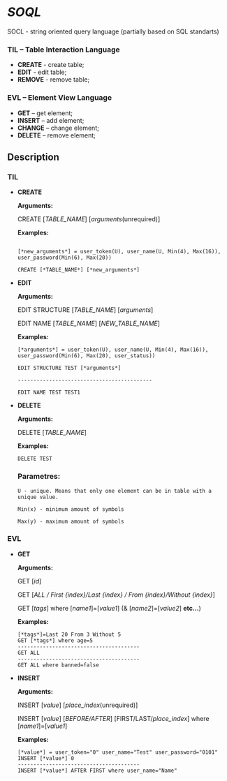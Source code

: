 # *SOQL*
SOCL - string oriented query language (partially based on SQL standarts)

### TIL – Table Interaction Language
* **CREATE** - create table;
* **EDIT** - edit table;
* **REMOVE** - remove table;
### EVL – Element View Language
* **GET** – get element;
* **INSERT** – add element;
* **CHANGE** – change element;
* **DELETE** – remove element;

## Description
### TIL

* **CREATE** 

  **Arguments:**
  
    CREATE [*TABLE_NAME*] [*arguments*(unrequired)]
  
  **Examples:**
  
    ```[*TABLE_NAME*] = TEST
  
    [*new_arguments*] = user_token(U), user_name(U, Min(4), Max(16)), user_password(Min(6), Max(20))
  
    CREATE [*TABLE_NAME*] [*new_arguments*]
    ```
    
* **EDIT**

  **Arguments:**
  
    EDIT STRUCTURE [*TABLE_NAME*] [*arguments*]
  
    EDIT NAME [*TABLE_NAME*] [*NEW_TABLE_NAME*]
  
  **Examples:**
    ```
    [*arguments*] = user_token(U), user_name(U, Min(4), Max(16)), user_password(Min(6), Max(20), user_status))
    
    EDIT STRUCTURE TEST [*arguments*]
    
    -------------------------------------------
    
    EDIT NAME TEST TEST1
    ```
    
* **DELETE**

  **Arguments:**
  
    DELETE [*TABLE_NAME*]  
    
  **Examples:**
    ```
    DELETE TEST
    ```

  ### Parametres:
  
      U - unique. Means that only one element can be in table with a unique value.
  
      Min(x) - minimum amount of symbols
  
      Max(y) - maximum amount of symbols
      
### EVL

* **GET** 

  **Arguments:**
  
    GET [*id*]
    
    GET [*ALL / First {index}/Last {index} / From {index}/Without {index}*]
    
    GET [*tags*] where [*name1*]=[*value1*] (& [*name2*]=[*value2*] **etc...**)
  
  **Examples:**
  
    ```
    [*tags*]=Last 20 From 3 Without 5
    GET [*tags*] where age=5
    ---------------------------------------
    GET ALL
    ---------------------------------------
    GET ALL where banned=false
    ```

* **INSERT**

  **Arguments:**
  
    INSERT [*value*] [*place_index*(unrequired)]
    
    INSERT [*value*] [*BEFORE/AFTER*] [FIRST/LAST/*place_index*] where [*name1*]=[*value1*]
  
  **Examples:**
  
    ```
    [*value*] = user_token="0" user_name="Test" user_password="0101"
    INSERT [*value*] 0
    ---------------------------------------
    INSERT [*value*] AFTER FIRST where user_name="Name"
    ```
